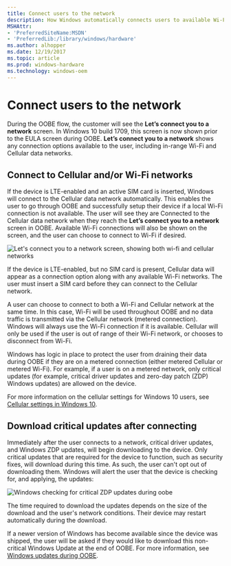 ```yaml
---
title: Connect users to the network
description: How Windows automatically connects users to available Wi-Fi and Cellular data networks during OOBE
MSHAttr:
- 'PreferredSiteName:MSDN'
- 'PreferredLib:/library/windows/hardware'
ms.author: alhopper
ms.date: 12/19/2017
ms.topic: article
ms.prod: windows-hardware
ms.technology: windows-oem
---
```

# Connect users to the network

During the OOBE flow, the customer will see the **Let’s connect you to a network** screen. In Windows 10 build 1709, this screen is now shown prior to the EULA screen during OOBE. **Let’s connect you to a network** shows any connection options available to the user, including in-range Wi-Fi and Cellular data networks.

## Connect to Cellular and/or Wi-Fi networks

If the device is LTE-enabled and an active SIM card is inserted, Windows will connect to the Cellular data network automatically. This enables the user to go through OOBE and successfully setup their device if a local Wi-Fi connection is not available. The user will see they are Connected to the Cellular data network when they reach the **Let’s connect you to a network** screen in OOBE. Available Wi-Fi connections will also be shown on the screen, and the user can choose to connect to Wi-Fi if desired.

![Let's connect you to a network screen, showing both wi-fi and cellular networks](images/connect-to-network-screen.jpg)

If the device is LTE-enabled, but no SIM card is present, Cellular data will appear as a connection option along with any available Wi-Fi networks. The user must insert a SIM card before they can connect to the Cellular network.

A user can choose to connect to both a Wi-Fi and Cellular network at the same time. In this case, Wi-Fi will be used throughout OOBE and no data traffic is transmitted via the Cellular network (metered connection). Windows will always use the Wi-Fi connection if it is available. Cellular will only be used if the user is out of range of their Wi-Fi network, or chooses to disconnect from Wi-Fi.

Windows has logic in place to protect the user from draining their data during OOBE if they are on a metered connection (either metered Cellular or metered Wi-Fi). For example, if a user is on a metered network, only critical updates (for example, critical driver updates and zero-day patch (ZDP) Windows updates) are allowed on the device.

For more information on the cellular settings for Windows 10 users, see [Cellular settings in Windows 10](https://support.microsoft.com/en-us/help/10739/windows-10-cellular-settings).

## Download critical updates after connecting

Immediately after the user connects to a network, critical driver updates, and Windows ZDP updates, will begin downloading to the device. Only critical updates that are required for the device to function, such as security fixes, will download during this time. As such, the user can't opt out of downloading them. Windows will alert the user that the device is checking for, and applying, the updates:

![Windows checking for critical ZDP updates during oobe](images/zdp-oobe.png)

The time required to download the updates depends on the size of the download and the user's network conditions. Their device may restart automatically during the download.

If a newer version of Windows has become available since the device was shipped, the user will be asked if they would like to download this non-critical Windows Update at the end of OOBE. For more information, see [Windows updates during OOBE](windows-updates-during-oobe.md).